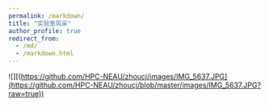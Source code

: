 ```yaml
---
permalink: /markdown/
title: "实验室风采"
author_profile: true
redirect_from: 
  - /md/
  - /markdown.html
---
```


![][(https://github.com/HPC-NEAU/zhoucj/images/IMG_5637.JPG](https://github.com/HPC-NEAU/zhoucj/blob/master/images/IMG_5637.JPG?raw=true))

